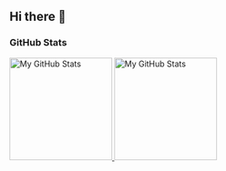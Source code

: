 ## Hi there 👋

### GitHub Stats

<a href="https://github.com/dpiskov">
  <img height="180em" alt="My GitHub Stats" src="https://github-readme-stats.vercel.app/api?username=dpiskov&show_icons=true&theme=github_dark" />
  <img height="180em" alt="My GitHub Stats" src="https://github-readme-stats.vercel.app/api/top-langs/?username=dpiskov&layout=compact&theme=github_dark" />
</a>

<!--
**dpiskov/dpiskov** is a ✨ _special_ ✨ repository because its `README.md` (this file) appears on your GitHub profile.

Here are some ideas to get you started:

- 🔭 I’m currently working on ...
- 🌱 I’m currently learning ...
- 👯 I’m looking to collaborate on ...
- 🤔 I’m looking for help with ...
- 💬 Ask me about ...
- 📫 How to reach me: ...
- 😄 Pronouns: ...
- ⚡ Fun fact: ...
-->
